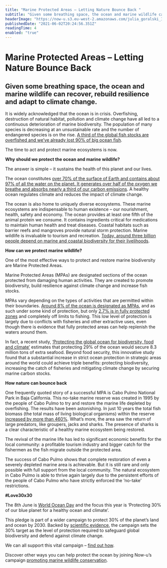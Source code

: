 ```yaml
---
title: "Marine Protected Areas – Letting Nature Bounce Back "
subtitle: "Given some breathing space, the ocean and marine wildlife can recover, rebuild resilience and adapt to climate change."
headerImage: "https://now-u.s3.eu-west-2.amazonaws.com/julia_goralski_I7_TNAH_u8u_Bg_unsplash_297b57d2e9.jpeg"
publishedDate: "2021-06-02T20:24:56.351Z"
readingTime: 4
enabled: "true"
---
```


# Marine Protected Areas – Letting Nature Bounce Back 

## Given some breathing space, the ocean and marine wildlife can recover, rebuild resilience and adapt to climate change.

It is widely acknowledged that the ocean is in crisis. Overfishing, destruction of natural habitat, pollution and climate change have all led to a continuous deterioration of marine biodiversity. The population of many species is decreasing at an unsustainable rate and the number of endangered species is on the rise. [A third of the global fish stocks are overfished and we’ve already lost 90% of big ocean fish](https://www.campaignfornature.org/why-30-1). 

The time to act and protect marine ecosystems is now.


**Why should we protect the ocean and marine wildlife?**

The answer is simple – it sustains the health of this planet and our lives.

The ocean constitutes [over 70% of the surface of Earth and contains about 97% of all the water on the planet. It generates over half of the oxygen we breathe and absorbs nearly a third of our carbon emissions](https://marine-conservation.org/why-protect-the-ocean/). A healthy ocean regulates climate and reduces the impact of climate change.

The ocean is also home to uniquely diverse ecosystems. These marine ecosystems are indispensable to human existence – our nourishment, health, safety and economy. The ocean provides at least one fifth of the animal protein we consume. It contains ingredients critical for medications to maintain human health and treat diseases. Coastal habitats such as barrier reefs and mangroves provide natural storm protection. Marine wildlife is invaluable to tourism and recreation. [Today, around three billion people depend on marine and coastal biodiversity for their livelihoods](https://news.un.org/en/story/2019/03/1033962). 


**How can we protect marine wildlife?**

One of the most effective ways to protect and restore marine biodiversity are Marine Protected Areas.

Marine Protected Areas (MPAs) are designated sections of the ocean protected from damaging human activities. They are created to promote biodiversity, build resilience against climate change and increase fish stocks. 

MPAs vary depending on the types of activities that are permitted within their boundaries. [Around 8% of the ocean is designated as MPAs](https://www.protectedplanet.net/en/thematic-areas/marine-protected-areas), and as such under some kind of protection, but only [2.7% is in fully protected zones](https://mpatlas.org/zones/) and completely off limits to fishing. This low level of protection is largely due to conflicts with fisheries and other extractive uses, even though there is evidence that fully protected areas can help replenish the waters around them.

In fact, a recent study, [‘Protecting the global ocean for biodiversity, food and climate’](https://www.nature.com/articles/s41586-021-03371-z) estimates that protecting 29% of the ocean would secure 8.3 million tons of extra seafood. Beyond food security, this innovative study found that a substantial increase in strict ocean protection in strategic areas around the world could achieve triple benefits: protecting biodiversity, increasing the catch of fisheries and mitigating climate change by securing marine carbon stocks.


**How nature can bounce back**

One frequently quoted story of a successful MPA is Cabo Pulmo National Park in Baja California. This no-take marine reserve was created in 1995 by the people of Cabo Pulmo to try and restore the marine life depleted by overfishing. The results have been astonishing. In just 10 years the total fish biomass (the total mass of living biological organisms) within the reserve [increased by more than 460%](https://californiampas.org/v1/pages/about/pdf/Cabo_Pulmo_Study.pdf). What’s more, the area saw the return of large predators, like groupers, jacks and sharks. The presence of sharks is a clear characteristic of a healthy marine ecosystem being restored. 

The revival of the marine life has led to significant economic benefits for the local community: a profitable tourism industry and bigger catch for the fishermen as the fish migrate outside the protected area.

The success of Cabo Pulmo shows that complete restoration of even a severely depleted marine area is achievable. But it is still rare and only possible with full support from the local community. The natural ecosystem in Cabo Pulmo is able to thrive again largely due to the persistent efforts of the people of Cabo Pulmo who have strictly enforced the ‘no-take’ restrictions.


**#Love30x30**

The 8th June is [World Ocean Day](https://worldoceanday.org/take-action/conservation-action-focus/) and the focus this year is ‘Protecting 30% of our blue planet for a healthy ocean and climate’. 

This pledge is part of a wider campaign to protect 30% of the planet’s land and ocean by 2030. Backed by [scientific evidence](https://www.campaignfornature.org/science-page), the campaign sets the 30% target as the level of protection required to safeguard global biodiversity and defend against climate change.

We can all support this vital campaign – [find out how](https://www.campaignfornature.org/take-action).


Discover other ways you can help protect the ocean by joining Now-u’s campaign [promoting marine wildlife conservation](https://now-u.com/campaigns/18).  






